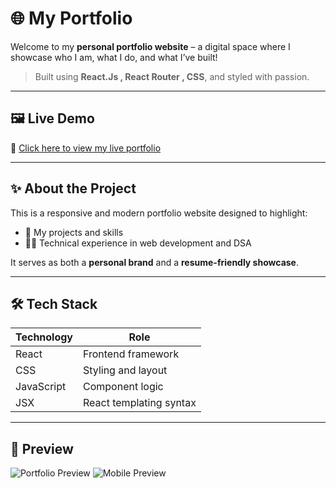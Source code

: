 # 🌐 My Portfolio

Welcome to my **personal portfolio website** – a digital space where I showcase who I am, what I do, and what I’ve built!

> Built using **React.Js , React Router , CSS**, and styled with passion.

---

## 🖼️ Live Demo

🔗 [Click here to view my live portfolio](https://abi04nash.github.io/New_Portfolio/)

---

## ✨ About the Project

This is a responsive and modern portfolio website designed to highlight:

- 💼 My projects and skills
- 👨‍💻 Technical experience in web development and DSA

It serves as both a **personal brand** and a **resume-friendly showcase**.

---

## 🛠️ Tech Stack

| Technology | Role                    |
|------------|-------------------------|
| React      | Frontend framework      |
| CSS        | Styling and layout      |
| JavaScript | Component logic         |
| JSX        | React templating syntax |


---

## 📸 Preview
![Portfolio Preview](https://github.com/user-attachments/assets/066e6327-80ee-4d73-9792-93ef20ea5524)
![Mobile Preview](https://github.com/user-attachments/assets/bcaeae92-100a-4a73-9e5a-72411acf2800)




